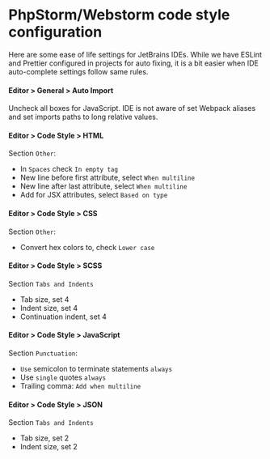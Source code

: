 # PhpStorm/Webstorm code style configuration

Here are some ease of life settings for JetBrains IDEs. While we have ESLint and Prettier configured in projects for auto
fixing, it is a bit easier when IDE auto-complete settings follow same rules. 


#### Editor > General > Auto Import 

Uncheck all boxes for JavaScript. IDE is not aware of set Webpack aliases and set imports paths to long relative values.


#### Editor > Code Style > HTML

Section `Other`:

* In `Spaces` check `In empty tag`
* New line before first attribute, select `When multiline`
* New line after last attribute, select `When multiline`
* Add for JSX attributes, select `Based on type`


#### Editor > Code Style > CSS

Section `Other`:

* Convert hex colors to, check `Lower case`


#### Editor > Code Style > SCSS

Section `Tabs and Indents`

* Tab size, set 4
* Indent size, set 4
* Continuation indent, set 4


#### Editor > Code Style > JavaScript

Section `Punctuation`: 

* `Use` semicolon to terminate statements `always`
* Use `single` quotes `always`
* Trailing comma: `Add when multiline`


#### Editor > Code Style > JSON

Section `Tabs and Indents`

* Tab size, set 2
* Indent size, set 2
